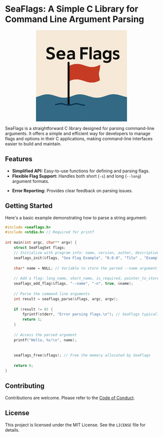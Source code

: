 # SeaFlags: A Simple C Library for Command Line Argument Parsing

<div style="text-align: center; items-align: center; justify-content: center; display: flex; width: 100%;">
<img src="https://github.com/tilo-k/sea-flags/blob/master/logo.png" alt="SeaFlags Logo" width="300" height="300">
</div>

SeaFlags is a straightforward C library designed for parsing command-line arguments. It offers a simple and efficient way for developers to manage flags and options in their C applications, making command-line interfaces easier to build and maintain.

## Features

*   **Simplified API:** Easy-to-use functions for defining and parsing flags.
*   **Flexible Flag Support:** Handles both short (`-s`) and long (`--long`) argument formats.
<!-- *   **Automatic Help:** Generates `--help` messages. -->
*   **Error Reporting:** Provides clear feedback on parsing issues.

## Getting Started

Here's a basic example demonstrating how to parse a string argument:

```c
#include <seaflags.h>
#include <stdio.h> // Required for printf

int main(int argc, char** argv) {
    struct SeaFlagSet flags;
    // Initialize with program info: name, version, author, description
    seaflags_init(&flags, "Sea Flag Example", "0.0.0", "Tilo" , "Example for the seaflags library");

    char* name = NULL; // Variable to store the parsed --name argument

    // Add a flag: long_name, short_name, is_required, pointer_to_store_value
    seaflags_add_flag(&flags, "--name", "-n", true, &name);

    // Parse the command line arguments
    int result = seaflags_parse(&flags, argc, argv);

    if (result != 0) {
        fprintf(stderr, "Error parsing flags.\n"); // SeaFlags typically prints error details too
        return 1;
    }

    // Access the parsed argument
    printf("Hello, %s!\n", name);


    seaflags_free(&flags); // Free the memory allocated by SeaFlags

    return 0;
}
```

## Contributing

Contributions are welcome. Please refer to the [Code of Conduct](https://tilok.dev/coc).

## License

This project is licensed under the MIT License. See the `LICENSE` file for details.

